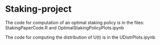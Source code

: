 # Staking-project

The code for computation of an optimal staking policy is in the files: StakingPaperCode.R and OptimalStakingPolicyPlots.ipynb

The code for computing the distribution of U(t) is in the UDistrPlots.ipynb
